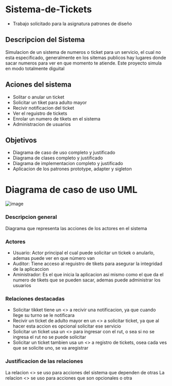 # Sistema-de-Tickets
- Trabajo solicitado para la asignatura patrones de diseño

## Descripcion del Sistema
Simulacion de un sistema de numeros o ticket para un servicio, el cual no esta especificado, generalmente en los sitemas publicos hay lugares donde sacar numeros para ver en que momento te atiende.
Este proyecto simula en modo totalmente diguital

## Aciones del sistema
  - Solitar o anular un ticket
  - Solicitar un tiket para adulto mayor
  - Recivir notificacion del ticket
  - Ver el reguistro de tickets
  - Enrolar un numero de tikets en el sistema
  - Administracion de usuarios

## Objetivos
  - Diagrama de caso de uso completo y justificado
  - Diagrama de clases completo y justificado
  - Diagrama de implementacion completo y justificado
  - Aplicacion de los patrones prototype, adapter y sigleton

# Diagrama de caso de uso UML
![image](https://github.com/user-attachments/assets/7cb62e54-ae62-44b8-ab1f-fe0d2d477a2a)

### Descripcion general
Diagrama que representa las acciones de los actores en el sistema

### Actores
  - Usuario: Actor principal el cual puede solicitar un tickek o anularlo, ademas puede ver en que número van
  - Auditor: Tiene acceso al reguistro de tikets para asegurar la integridad de la aplicaccion
  - Aministrador: Es el que inicia la aplicacion asi mismo como el que da el numero de tikets que se pueden sacar, ademas puede administrar los usuarios

### Relaciones destacadas
  - Solicitar tikket tiene un <<include>> a recivir una notificacion, ya que cuando llege su turno se le notificara
  - Recivir un ticket de adulto mayor en un <<extend>> a solicitar ticket, ya que al hacer esta accion es opcional solicitar ese servicio
  - Solicitar un ticket usa un <<include>> para ingresar con el rut, o sea si no se ingresa el rut no se puede solicitar
  - Solicitar un ticket tambien usa un <<include>> a registro de tickets, osea cada ves que se solicite uno, se va aregistrar

### Justificacion de las relaciones
La relacion <<include>> se uso para acciones del sistema que dependen de otras
La relacion <<extend>> se uso para acciones que son opcionales o otra



